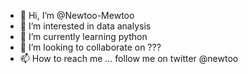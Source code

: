 - 👋 Hi, I’m @Newtoo-Mewtoo
- 👀 I’m interested in data analysis
- 🌱 I’m currently learning python
- 💞️ I’m looking to collaborate on ???
- 📫 How to reach me ... follow me on twitter @newtoo

<!---
Newtoo-Mewtoo/Newtoo-Mewtoo is a ✨ special ✨ repository because its `README.md` (this file) appears on your GitHub profile.
You can click the Preview link to take a look at your changes.
--->
